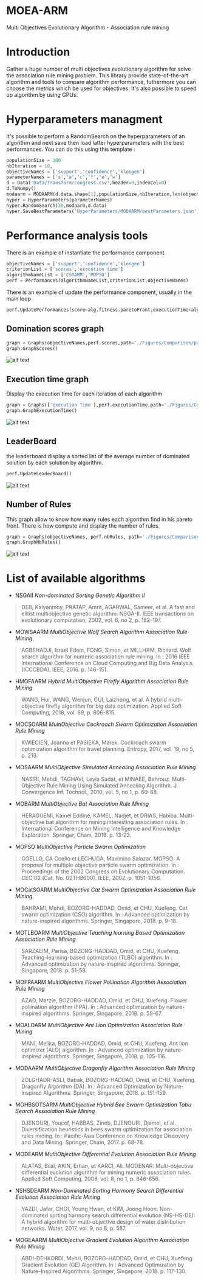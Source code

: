 # MOEA-ARM
Multi Objectives Evolutionary Algorithm - Association rule mining
# Introduction
Gather a huge number of multi objectives evolutionary algorithm for solve the association rule mining problem. This library provide state-of-the-art algorithm and tools to compare algorithm performance, futhermore you can choose the metrics which be used for objectives. It's also possible to speed up algorithm by using GPUs.
# Hyperparameters managment 
It's possible to perform a RandomSearch on the hyperparameters of an algorithm and next save then load latter hyperparameters with the best performances. You can do this using this template :
```python
populationSize = 200
nbIteration = 10,
objectiveNames = ['support','confidence','klosgen']
parameterNames = ['s','a','c','f','e','w']
d = Data('Data/Transform/congress.csv',header=0,indexCol=0)
d.ToNumpy()
modaarm = MODAARM(d.data.shape[1],populationSize,nbIteration,len(objectiveNames),objectiveNames,d.data)
hyper = HyperParameters(parameterNames)
hyper.RandomSearch(30,modaarm,d.data)
hyper.SaveBestParameters('HyperParameters/MODAARM/bestParameters.json')
```
# Performance analysis tools
There is an example of instantiate the performance component.
```python
objectiveNames = ['support','confidence','klosgen']
criterionList = ['scores','execution time']
algorithmNameList = ['CSOARM','MOPSO']
perf = Performances(algorithmNameList,criterionList,objectiveNames)
```
There is an example of update the performance component, usually in the main loop
```python
perf.UpdatePerformances(score=alg.fitness.paretoFront,executionTime=alg.executionTime,i=i,algorithmName=algorithmNameList[k])
```
  ## Domination scores graph
  ```python
graph = Graphs(objectiveNames,perf.scores,path='./Figures/Comparison/paretoFront'+str(i),display=False)
graph.GraphScores()
  ```
  ![alt text](https://github.com/TheophileBERTELOOT/MOEA-ARM/blob/main/Figures/Readme/comparison.gif "Comparison of found Pareto front")
  ## Execution time graph
  Display the execution time for each iteration of each algorithm
  ```python
graph = Graphs(['execution Time'],perf.executionTime,path='./Figures/Comparison/execution_time')
graph.GraphExecutionTime()
  ```
   ![alt text](https://github.com/TheophileBERTELOOT/MOEA-ARM/blob/main/Figures/Readme/ExecutionTime.png "Execution time")
  ## LeaderBoard
  the leaderboard display a sorted list of the average number of dominated solution by each solution by algorithm.
  ```python
perf.UpdateLeaderBoard()
  ```
  ![alt text](https://github.com/TheophileBERTELOOT/MOEA-ARM/blob/main/Figures/Readme/LeaderBoard.PNG "leaderboard")
  
  ## Number of Rules
  This graph allow to know how many rules each algorithm find in his pareto front. There is how compute and display the number of rules.
   ```python
graph = Graphs(objectiveNames, perf.nbRules, path='./Figures/Comparison/nbRules' + str(i), display=True)
graph.GraphNbRules()
  ```
  ![alt text](https://github.com/TheophileBERTELOOT/MOEA-ARM/blob/main/Figures/Readme/nbRules.png "nbRules")
 
# List of available algorithms
* NSGAII *Non-dominated Sorting Genetic Algorithm II* 
> DEB, Kalyanmoy, PRATAP, Amrit, AGARWAL, Sameer, et al. A fast and elitist multiobjective genetic algorithm: NSGA-II. IEEE transactions on evolutionary computation, 2002, vol. 6, no 2, p. 182-197.
* MOWSAARM *MultiObjective Wolf Search Algorithm Association Rule Mining*
> AGBEHADJI, Israel Edem, FONG, Simon, et MILLHAM, Richard. Wolf search algorithm for numeric association rule mining. In : 2016 IEEE International Conference on Cloud Computing and Big Data Analysis (ICCCBDA). IEEE, 2016. p. 146-151.
* HMOFAARM *Hybrid MultiObjective Firefly Algorithm Association Rule Mining*
> WANG, Hui, WANG, Wenjun, CUI, Laizhong, et al. A hybrid multi-objective firefly algorithm for big data optimization. Applied Soft Computing, 2018, vol. 69, p. 806-815.
* MOCSOARM *MultiObjective Cockroach Swarm Optimization Association Rule Mining*
> KWIECIEŃ, Joanna et PASIEKA, Marek. Cockroach swarm optimization algorithm for travel planning. Entropy, 2017, vol. 19, no 5, p. 213.
* MOSAARM *MultiObjective Simulated Annealing Association Rule Mining*
> NASIRI, Mehdi, TAGHAVI, Leyla Sadat, et MINAEE, Behrouz. Multi-Objective Rule Mining Using Simulated Annealing Algorithm. J. Convergence Inf. Technol., 2010, vol. 5, no 1, p. 60-68.
* MOBARM *MultiObjective Bat Association Rule Mining*
> HERAGUEMI, Kamel Eddine, KAMEL, Nadjet, et DRIAS, Habiba. Multi-objective bat algorithm for mining interesting association rules. In : International Conference on Mining Intelligence and Knowledge Exploration. Springer, Cham, 2016. p. 13-23.
* MOPSO *MultiObjective Particle Swarm Optimization*
> COELLO, CA Coello et LECHUGA, Maximino Salazar. MOPSO: A proposal for multiple objective particle swarm optimization. In : Proceedings of the 2002 Congress on Evolutionary Computation. CEC'02 (Cat. No. 02TH8600). IEEE, 2002. p. 1051-1056.
* MOCatSOARM *MultiObjective Cat Swarm Optimization Association Rule Mining*
> BAHRAMI, Mahdi, BOZORG-HADDAD, Omid, et CHU, Xuefeng. Cat swarm optimization (CSO) algorithm. In : Advanced optimization by nature-inspired algorithms. Springer, Singapore, 2018. p. 9-18.
* MOTLBOARM *MultiObjective Teaching learning Based Optimization Association Rule Mining*
> SARZAEIM, Parisa, BOZORG-HADDAD, Omid, et CHU, Xuefeng. Teaching-learning-based optimization (TLBO) algorithm. In : Advanced optimization by nature-inspired algorithms. Springer, Singapore, 2018. p. 51-58.
* MOFPAARM *MultiObjective Flower Pollination Algorithm Association Rule Mining*
> AZAD, Marzie, BOZORG-HADDAD, Omid, et CHU, Xuefeng. Flower pollination algorithm (FPA). In : Advanced optimization by nature-inspired algorithms. Springer, Singapore, 2018. p. 59-67.
* MOALOARM *MultiObjective Ant Lion Optimization Association Rule Mining*
> MANI, Melika, BOZORG-HADDAD, Omid, et CHU, Xuefeng. Ant lion optimizer (ALO) algorithm. In : Advanced optimization by nature-inspired algorithms. Springer, Singapore, 2018. p. 105-116.
* MODAARM *MultiObjective Dragonfly Algorithm Association Rule Mining*
> ZOLGHADR-ASLI, Babak, BOZORG-HADDAD, Omid, et CHU, Xuefeng. Dragonfly Algorithm (DA). In : Advanced Optimization by Nature-Inspired Algorithms. Springer, Singapore, 2018. p. 151-159.
* MOHBSOTSARM *MultiObjective Hybrid Bee Swarm Optimization Tabu Search Association Rule Mining*
>DJENOURI, Youcef, HABBAS, Zineb, DJENOURI, Djamel, et al. Diversification heuristics in bees swarm optimization for association rules mining. In : Pacific-Asia Conference on Knowledge Discovery and Data Mining. Springer, Cham, 2017. p. 68-78.
* MODEARM *MultiObjective Differential Evolution Association Rule Mining*
>ALATAS, Bilal, AKIN, Erhan, et KARCI, Ali. MODENAR: Multi-objective differential evolution algorithm for mining numeric association rules. Applied Soft Computing, 2008, vol. 8, no 1, p. 646-656.
* NSHSDEARM *Non-Dominated Sorting Harmony Search Differential Evolution Association Rule Mining*
>YAZDI, Jafar, CHOI, Young Hwan, et KIM, Joong Hoon. Non-dominated sorting harmony search differential evolution (NS-HS-DE): A hybrid algorithm for multi-objective design of water distribution networks. Water, 2017, vol. 9, no 8, p. 587.
* MOGEAARM *MultiObjective Gradient Evolution Algorithm Association Rule Mining*
>ABDI-DEHKORDI, Mehri, BOZORG-HADDAD, Omid, et CHU, Xuefeng. Gradient Evolution (GE) Algorithm. In : Advanced Optimization by Nature-Inspired Algorithms. Springer, Singapore, 2018. p. 117-130.
